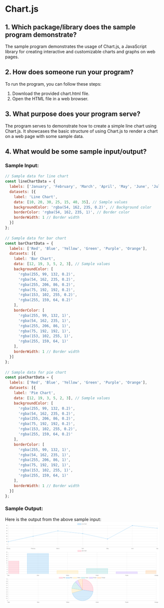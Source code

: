 # Chart.js

## 1. Which package/library does the sample program demonstrate?

  The sample program demonstrates the usage of Chart.js, a JavaScript library for creating interactive and customizable charts and graphs on web pages.

## 2. How does someone run your program?

  To run the program, you can follow these steps:

  1. Download the provided chart.html file.
  2. Open the HTML file in a web browser.

## 3. What purpose does your program serve?

  The program serves to demonstrate how to create a simple line chart using Chart.js. It showcases the basic structure of using Chart.js to render a chart on a web page with some sample data.

## 4. What would be some sample input/output?

### Sample Input:
```javascript
// Sample data for line chart
const lineChartData = {
  labels: ['January', 'February', 'March', 'April', 'May', 'June', 'July'],
  datasets: [{
    label: 'Line Chart',
    data: [10, 20, 30, 25, 15, 40, 35], // Sample values
    backgroundColor: 'rgba(54, 162, 235, 0.2)', // Background color
    borderColor: 'rgba(54, 162, 235, 1)', // Border color
    borderWidth: 1 // Border width
  }]
};

// Sample data for bar chart
const barChartData = {
  labels: ['Red', 'Blue', 'Yellow', 'Green', 'Purple', 'Orange'],
  datasets: [{
    label: 'Bar Chart',
    data: [12, 19, 3, 5, 2, 3], // Sample values
    backgroundColor: [
      'rgba(255, 99, 132, 0.2)',
      'rgba(54, 162, 235, 0.2)',
      'rgba(255, 206, 86, 0.2)',
      'rgba(75, 192, 192, 0.2)',
      'rgba(153, 102, 255, 0.2)',
      'rgba(255, 159, 64, 0.2)'
    ],
    borderColor: [
      'rgba(255, 99, 132, 1)',
      'rgba(54, 162, 235, 1)',
      'rgba(255, 206, 86, 1)',
      'rgba(75, 192, 192, 1)',
      'rgba(153, 102, 255, 1)',
      'rgba(255, 159, 64, 1)'
    ],
    borderWidth: 1 // Border width
  }]
};

// Sample data for pie chart
const pieChartData = {
  labels: ['Red', 'Blue', 'Yellow', 'Green', 'Purple', 'Orange'],
  datasets: [{
    label: 'Pie Chart',
    data: [12, 19, 3, 5, 2, 3], // Sample values
    backgroundColor: [
      'rgba(255, 99, 132, 0.2)',
      'rgba(54, 162, 235, 0.2)',
      'rgba(255, 206, 86, 0.2)',
      'rgba(75, 192, 192, 0.2)',
      'rgba(153, 102, 255, 0.2)',
      'rgba(255, 159, 64, 0.2)'
    ],
    borderColor: [
      'rgba(255, 99, 132, 1)',
      'rgba(54, 162, 235, 1)',
      'rgba(255, 206, 86, 1)',
      'rgba(75, 192, 192, 1)',
      'rgba(153, 102, 255, 1)',
      'rgba(255, 159, 64, 1)'
    ],
    borderWidth: 1 // Border width
  }]
};
```
### Sample Output:

  Here is the output from the above sample input:
  ![Output](example.png)